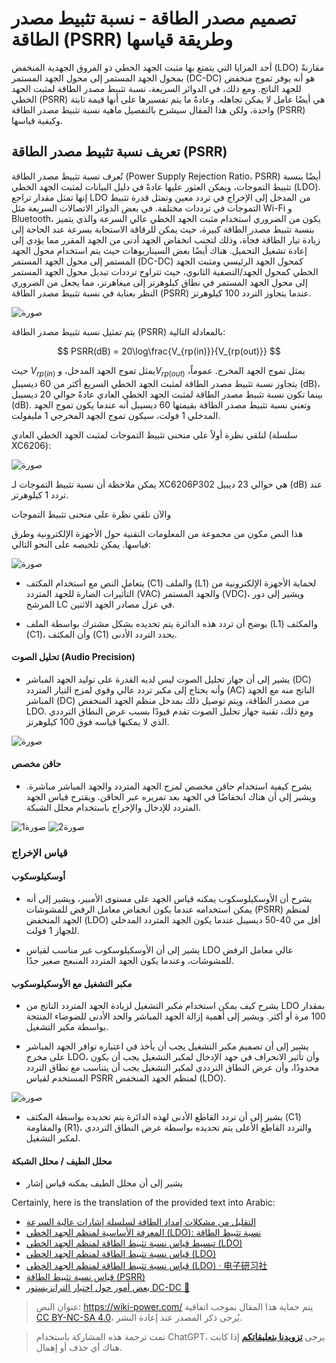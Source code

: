# تصميم مصدر الطاقة - نسبة تثبيط مصدر الطاقة (PSRR) وطريقة قياسها

أحد المزايا التي يتمتع بها مثبت الجهد الخطي ذو الفروق الجهدية المنخفض (LDO) مقارنةً بمحول الجهد المستمر إلى محول الجهد المستمر (DC-DC) هو أنه يوفر تموج منخفض للجهد الناتج. ومع ذلك، في الدوائر السريعة، نسبة تثبيط مصدر الطاقة لمثبت الجهد الخطي (PSRR) هي أيضًا عامل لا يمكن تجاهله. وعادةً ما يتم تفسيرها على أنها قيمة ثابتة واحدة، ولكن هذا المقال سيشرح بالتفصيل ماهية نسبة تثبيط مصدر الطاقة (PSRR) وكيفية قياسها.

## تعريف نسبة تثبيط مصدر الطاقة (PSRR)

تُعرف نسبة تثبيط مصدر الطاقة (Power Supply Rejection Ratio، PSRR) أيضًا بنسبة تثبيط التموجات، ويمكن العثور عليها عادةً في دليل البيانات لمثبت الجهد الخطي (LDO). إنها تمثل مقدار تراجع LDO من المدخل إلى الإخراج في تردد معين وتمثل قدرة تثبيط التموجات في ترددات مختلفة. في بعض الدوائر الاتصالات السريعة مثل Wi-Fi و Bluetooth، يكون من الضروري استخدام مثبت الجهد الخطي عالي السرعة والذي يتميز بنسبة تثبيط مصدر الطاقة كبيرة، حيث يمكن للرقاقة الاستجابة بسرعة عند الحاجة إلى زيادة تيار الطاقة فجأة، وذلك لتجنب انخفاض الجهد أدنى من الجهد المقرر مما يؤدي إلى إعادة تشغيل التحميل. هناك أيضًا بعض السيناريوهات حيث يتم استخدام محول الجهد المستمر إلى محول الجهد المستمر (DC-DC) كمحول الجهد الرئيسي ومثبت الجهد الخطي كمحول الجهد/التصفية الثانوي، حيث تتراوح ترددات تبديل محول الجهد المستمر إلى محول الجهد المستمر في نطاق كيلوهرتز إلى ميغاهرتز، مما يجعل من الضروري النظر بعناية في نسبة تثبيط مصدر الطاقة (PSRR) عندما يتجاوز التردد 100 كيلوهرتز.

![صورة](https://img.wiki-power.com/d/wiki-media/img/20220516174303.png)

يتم تمثيل نسبة تثبيط مصدر الطاقة (PSRR) بالمعادلة التالية:

$$
PSRR(dB) = 20\log\frac{V_{rp(in)}}{V_{rp(out)}}
$$

حيث $V_{rp(in)}$ يمثل تموج الجهد المدخل، و$V_{rp(out)}$ يمثل تموج الجهد المخرج. عموماً، يتجاوز نسبة تثبيط مصدر الطاقة لمثبت الجهد الخطي السريع أكثر من 60 ديسيبل (dB)، بينما تكون نسبة تثبيط مصدر الطاقة لمثبت الجهد الخطي العادي عادةً حوالي 20 ديسيبل (dB). وتعني نسبة تثبيط مصدر الطاقة بقيمتها 60 ديسيبل أنه عندما يكون تموج الجهد المدخلي 1 فولت، سيكون تموج الجهد المخرجي 1 مليفولت.

لنلقي نظرة أولاً على منحنى تثبيط التموجات لمثبت الجهد الخطي العادي (سلسلة XC6206):

![صورة](https://img.wiki-power.com/d/wiki-media/img/20220421142140.png)

يمكن ملاحظة أن نسبة تثبيط التموجات لـ XC6206P302 هي حوالي 23 ديبيل (dB) عند تردد 1 كيلوهرتز.

والآن نلقي نظرة على منحنى تثبيط التموجات

هذا النص مكون من مجموعة من المعلومات التقنية حول الأجهزة الإلكترونية وطرق قياسها. يمكن تلخيصه على النحو التالي:

![صورة](https://img.wiki-power.com/d/wiki-media/img/20220424102617.png)

- يتعامل النص مع استخدام المكثف (C1) والملف (L1) لحماية الأجهزة الإلكترونية من التأثيرات الضارة للجهد المتردد (VAC) والجهد المستمر (VDC)، ويشير إلى دور المرشح LC في عزل مصادر الجهد الاثنين.

- يوضح أن تردد هذه الدائرة يتم تحديده بشكل مشترك بواسطة الملف (L1) والمكثف (C1)، وأن المكثف (C1) يحدد التردد الأدنى.

#### تحليل الصوت (Audio Precision)

- يشير إلى أن جهاز تحليل الصوت ليس لديه القدرة على توليد الجهد المباشر (DC) وأنه يحتاج إلى مكبر تردد عالي وقوي لمزج التيار المتردد (AC) الناتج منه مع الجهد المباشر (DC) من مصدر الطاقة، ويتم توصيل ذلك بمدخل منظم الجهد المنخفض LDO. ومع ذلك، تقنية جهاز تحليل الصوت تقدم قيودًا بسبب عرض النطاق الترددي الذي لا يمكنها قياسه فوق 100 كيلوهرتز.

![صورة](https://img.wiki-power.com/d/wiki-media/img/20220424095319.png)

#### حاقن مخصص

- يشرح كيفية استخدام حاقن مخصص لمزج الجهد المتردد والجهد المباشر مباشرة. ويشير إلى أن هناك انخفاضًا في الجهد بعد تمريره عبر الحاقن. ويقترح قياس الجهد المتردد للإدخال والإخراج باستخدام محلل الشبكة.

![صورة1](https://img.wiki-power.com/d/wiki-media/img/20220421145125.png)
![صورة2](https://img.wiki-power.com/d/wiki-media/img/20220424095347.png)

### قياس الإخراج

#### أوسكيلوسكوب

- يشرح أن الأوسكيلوسكوب يمكنه قياس الجهد على مستوى الأمبير، ويشير إلى أنه يمكن استخدامه عندما يكون انخفاض معامل الرفض للمشوشات (PSRR) لمنظم الجهد المنخفض (LDO) أقل من 40-50 ديسيبل عندما يكون الجهد المتردد المدخلي للجهاز 1 فولت.

- يشير إلى أن الأوسكيلوسكوب غير مناسب لقياس LDO عالي معامل الرفض للمشوشات، وعندما يكون الجهد المتردد المنبعج صغير جدًا.

#### مكبر التشغيل مع الأوسكيلوسكوب

- يشرح كيف يمكن استخدام مكبر التشغيل لزيادة الجهد المتردد الناتج من LDO بمقدار 100 مرة أو أكثر. ويشير إلى أهمية إزالة الجهد المباشر والحد الأدنى للضوضاء المنتجة بواسطة مكبر التشغيل.

- يشير إلى أن تصميم مكبر التشغيل يجب أن يأخذ في اعتباره توافر الجهد المباشر على مخرج LDO، وأن تأثير الانحراف في جهد الإدخال لمكبر التشغيل يجب أن يكون محدودًا، وأن عرض النطاق الترددي لمكبر التشغيل يجب أن يتناسب مع نطاق التردد المستخدم لقياس PSRR لمنظم الجهد المنخفض (LDO).

![صورة](https://img.wiki-power.com/d/wiki-media/img/20220424103037.png)

- يشير إلى أن تردد القاطع الأدنى لهذه الدائرة يتم تحديده بواسطة المكثف (C1) والمقاومة (R1)، والتردد القاطع الأعلى يتم تحديده بواسطة عرض النطاق الترددي لمكبر التشغيل.

#### محلل الطيف / محلل الشبكة

- يشير إلى أن محلل الطيف يمكنه قياس إشار

Certainly, here is the translation of the provided text into Arabic:

- [التقليل من مشكلات إمداد الطاقة لسلسلة إشارات عالية السرعة](https://e2e.ti.com/blogs_/b/powerhouse/posts/reducing-high-speed-signal-chain-power-supply-issues)
- [المعرفة الأساسية لمنظم الجهد الخطي (LDO): نسبة تثبيط الطاقة](https://e2echina.ti.com/blogs_/b/analogwire/posts/ldo)
- [تبسيط قياس نسبة تثبيط الطاقة لمنظم الجهد الخطي (LDO)](https://www.ti.com/lit/an/slaa414a/slaa414a.pdf?ts=1650484764171&ref_url=https%253A%252F%252Fwww.google.com%252F)
- [قياس نسبة تثبيط الطاقة لمنظم الجهد الخطي (LDO)](http://www.3peakic.com.cn/Public/Uploads/files/LDO%E7%9A%84PSRR%E6%B5%8B%E9%87%8F.pdf)
- [قياس نسبة تثبيط الطاقة لمنظم الجهد الخطي (LDO) · 电子研习社](https://zhuanlan.zhihu.com/p/35112931)
- [قياس نسبة تثبيط الطاقة (PSRR)](https://www.rohde-schwarz.com.cn/applications/-psrr-application-card_56279-601516.html)
- [بعض أمور حول اختبار الترانزيستور DC-DC 🚧](http://www.oliverkung.top/%e5%85%b3%e4%ba%8edc-dc%e7%9e%ac%e6%80%81%e6%b5%8b%e8%af%95%e7%9a%84%e4%b8%80%e4%ba%9b%e4%b8%9c%e8%a5%bf/)

> عنوان النص: <https://wiki-power.com/>
> يتم حماية هذا المقال بموجب اتفاقية [CC BY-NC-SA 4.0](https://creativecommons.org/licenses/by/4.0/deed.zh)، يُرجى ذكر المصدر عند إعادة النشر.

> تمت ترجمة هذه المشاركة باستخدام ChatGPT، يرجى [**تزويدنا بتعليقاتكم**](https://github.com/linyuxuanlin/Wiki_MkDocs/issues/new) إذا كانت هناك أي حذف أو إهمال.